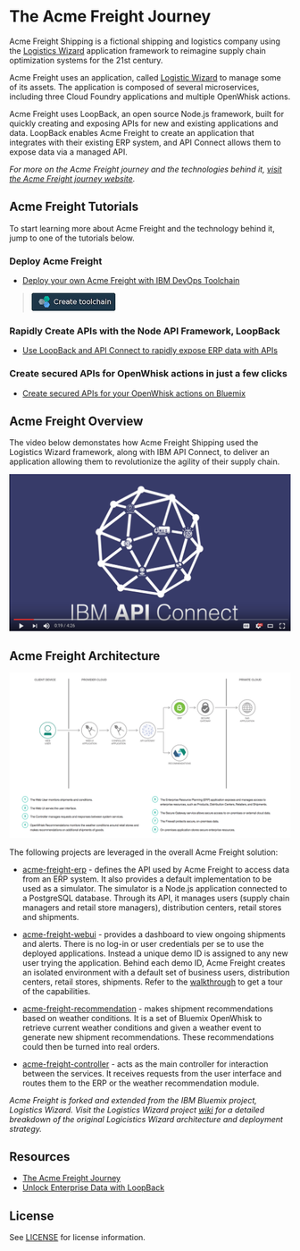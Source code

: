 # The Acme Freight Journey

Acme Freight Shipping is a fictional shipping and logistics company using the [Logistics Wizard](https://github.com/ibm-bluemix/logistics-wizard) application framework to reimagine supply chain optimization systems for the 21st century.

Acme Freight uses an application, called [Logistic Wizard](https://github.com/ibm-bluemix/logistics-wizard) to manage some of its assets. The application is composed of several microservices, including three Cloud Foundry applications and multiple OpenWhisk actions.

Acme Freight uses LoopBack, an open source Node.js framework, built for quickly creating and exposing APIs for new and existing applications and data. LoopBack enables Acme Freight to create an application that integrates with their existing ERP system, and API Connect allows them to expose data via a managed API.

*For more on the Acme Freight journey and the technologies behind it, [visit the Acme Freight journey website](http://developer.ibm.com/code/journey/unlock-enterprise-data-using-apis?cm_mmc=github-code-_-native-_-acme-_-journey&cm_mmca1=000019RT&cm_mmca2=10004796).*

## Acme Freight Tutorials

To start learning more about Acme Freight and the technology behind it, jump to one of the tutorials below.

### Deploy Acme Freight
* [Deploy your own Acme Freight with IBM DevOps Toolchain](TOOLCHAIN-README.md)
> [![Deploy To Bluemix](./.bluemix/create_toolchain_button.png)](https://console.ng.bluemix.net/devops/setup/deploy?repository=https%3A%2F%2Fgithub.com%2FIBM%2Facme-freight.git&cm_mmc=github-readme--native-_-acme-_-create-toolchain&cm_mmca1=000019RT&cm_mmca2=10004796)

### Rapidly Create APIs with the Node API Framework, LoopBack 
* [Use LoopBack and API Connect to rapidly expose ERP data with APIs](APIC-ERP-README.md) 

### Create secured APIs for OpenWhisk actions in just a few clicks
* [Create secured APIs for your OpenWhisk actions on Bluemix](OW-NAPI-README.md) 

## Acme Freight Overview
The video below demonstates how Acme Freight Shipping used the Logistics Wizard framework, along with IBM API Connect, to deliver an application allowing them to revolutionize the agility of their supply chain.

[![](docs/acme-vid.png)](https://www.youtube.com/watch?v=R1KCrJAXLvA)


## Acme Freight Architecture
![](acme-architecture.png)

The following projects are leveraged in the overall Acme Freight solution:

* [acme-freight-erp](https://github.com/ibm/acme-freight-erp) - defines the API used by Acme Freight to access data from an ERP system. It also provides a default implementation to be used as a simulator. The simulator is a Node.js application connected to a PostgreSQL database. Through its API, it manages users (supply chain managers and retail store managers), distribution centers, retail stores and shipments.

* [acme-freight-webui](https://github.com/ibm/acme-freight-webui) - provides a dashboard to view ongoing shipments and alerts. There is no log-in or user credentials per se to use the deployed applications. Instead a unique demo ID is assigned to any new user trying the application. Behind each demo ID, Acme Freight creates an isolated environment with a default set of business users, distribution centers, retail stores, shipments. Refer to the [walkthrough](WALKTHROUGH.md) to get a tour of the capabilities.

* [acme-freight-recommendation](https://github.com/ibm/acme-freight-recommendation) - makes shipment recommendations based on weather conditions. It is a set of Bluemix OpenWhisk to retrieve current weather conditions and given a weather event to generate new shipment recommendations. These recommendations could then be turned into real orders.

* [acme-freight-controller](https://github.com/ibm/acme-freight-controller) - acts as the main controller for interaction between the services. It receives requests from the user interface and routes them to the ERP or the weather recommendation module.

*Acme Freight is forked and extended from the IBM Bluemix project, Logistics Wizard. Visit the Logistics Wizard project [wiki](https://github.com/IBM-Bluemix/logistics-wizard/wiki) for a detailed breakdown of the original Logicistics Wizard architecture and deployment strategy.*


## Resources
- [The Acme Freight Journey](http://developer.ibm.com/code/journey/unlock-enterprise-data-using-apis?cm_mmc=github-code-_-native-_-acme-_-journey&cm_mmca1=000019RT&cm_mmca2=10004796)
- [Unlock Enterprise Data with LoopBack](https://developer.ibm.com/code/2017/05/04/unlock-enterprise-data-with-loopback?cm_mmc=github-code-_-native-_-acme-_-related-content&cm_mmca1=000019RT&cm_mmca2=10004796)


## License

See [LICENSE](LICENSE) for license information.

